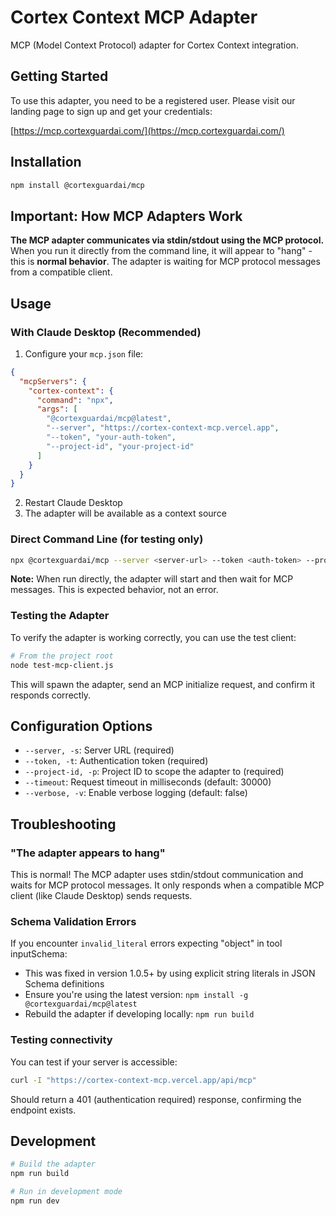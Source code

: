 # Cortex Context MCP Adapter

MCP (Model Context Protocol) adapter for Cortex Context integration.

## Getting Started

To use this adapter, you need to be a registered user. Please visit our landing page to sign up and get your credentials:

[https://mcp.cortexguardai.com/](https://mcp.cortexguardai.com/)

## Installation

```bash
npm install @cortexguardai/mcp
```

## Important: How MCP Adapters Work

**The MCP adapter communicates via stdin/stdout using the MCP protocol.** When you run it directly from the command line, it will appear to "hang" - this is **normal behavior**. The adapter is waiting for MCP protocol messages from a compatible client.

## Usage

### With Claude Desktop (Recommended)

1. Configure your `mcp.json` file:
```json
{
  "mcpServers": {
    "cortex-context": {
      "command": "npx",
      "args": [
        "@cortexguardai/mcp@latest",
        "--server", "https://cortex-context-mcp.vercel.app",
        "--token", "your-auth-token",
        "--project-id", "your-project-id"
      ]
    }
  }
}
```

2. Restart Claude Desktop
3. The adapter will be available as a context source

### Direct Command Line (for testing only)

```bash
npx @cortexguardai/mcp --server <server-url> --token <auth-token> --project-id <project-id>
```

**Note:** When run directly, the adapter will start and then wait for MCP messages. This is expected behavior, not an error.

### Testing the Adapter

To verify the adapter is working correctly, you can use the test client:

```bash
# From the project root
node test-mcp-client.js
```

This will spawn the adapter, send an MCP initialize request, and confirm it responds correctly.

## Configuration Options

- `--server, -s`: Server URL (required)
- `--token, -t`: Authentication token (required) 
- `--project-id, -p`: Project ID to scope the adapter to (required)
- `--timeout`: Request timeout in milliseconds (default: 30000)
- `--verbose, -v`: Enable verbose logging (default: false)

## Troubleshooting

### "The adapter appears to hang"

This is normal! The MCP adapter uses stdin/stdout communication and waits for MCP protocol messages. It only responds when a compatible MCP client (like Claude Desktop) sends requests.

### Schema Validation Errors

If you encounter `invalid_literal` errors expecting "object" in tool inputSchema:
- This was fixed in version 1.0.5+ by using explicit string literals in JSON Schema definitions
- Ensure you're using the latest version: `npm install -g @cortexguardai/mcp@latest`
- Rebuild the adapter if developing locally: `npm run build`

### Testing connectivity

You can test if your server is accessible:

```bash
curl -I "https://cortex-context-mcp.vercel.app/api/mcp"
```

Should return a 401 (authentication required) response, confirming the endpoint exists.

## Development

```bash
# Build the adapter
npm run build

# Run in development mode
npm run dev
```